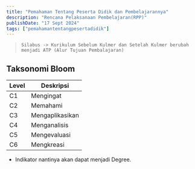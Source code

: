 ```yaml
---
title: "Pemahaman Tentang Peserta Didik dan Pembelajarannya"
description: "Rencana Pelaksanaan Pembelajaran(RPP)"
publishDate: "17 Sept 2024"
tags: ["pemahamantentangpesertadidik"]
---
```



> ``Silabus -> Kurikulum Sebelum Kulmer dan Setelah Kulmer berubah menjadi ATP (Alur Tujuan Pembalajaran)``

## Taksonomi Bloom
| Level | Deskripsi       |
|-----------------------|-----------------|
| C1                    | Mengingat       |
| C2                    | Memahami        |
| C3                    | Mengaplikasikan |
| C4                    | Menganalisis    |
| C5                    | Mengevaluasi    |
| C6                    | Mengkreasi      |

- Indikator nantinya akan dapat menjadi Degree.
